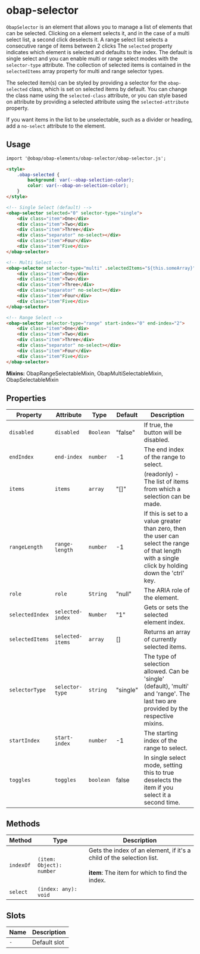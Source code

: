 # obap-selector

`ObapSelector` is an element that allows you to manage a list of elements that can be selected. Clicking on a element selects it, and in the case of a multi select list, a second click deselects it. A range select list selects a consecutive range of items between 2 clicks  The `selected` property indicates which element is selected and defaults to the index. The default is single select and you can enable multi or range select modes with the `selector-type` attribute. The collection of selected items is contained in the `selectedItems` array property for multi and range selector types.

The selected item(s) can be styled by providing a selector for the `obap-selected` class, which is set on selected items by default. You can change the class name using the `selected-class` attribute, or you can style based on attribute by providing a selected attribute using the `selected-attribute` property.

If you want items in the list to be unselectable, such as a divider or heading, add a `no-select` attribute to the element.

## Usage

```html
import '@obap/obap-elements/obap-selector/obap-selector.js';

<style>
    .obap-selected {
        background: var(--obap-selection-color);
        color: var(--obap-on-selection-color);
    }
</style>

<!-- Single Select (default) -->
<obap-selector selected="0" selector-type="single">
    <div class="item">One</div>
    <div class="item">Two</div>
    <div class="item">Three</div>
    <div class="separator" no-select></div>
    <div class="item">Four</div>
    <div class="item"Five</div>
</obap-selector>

<!-- Multi Select -->
<obap-selector selector-type="multi" .selectedItems="${this.someArray}">
    <div class="item">One</div>
    <div class="item">Two</div>
    <div class="item">Three</div>
    <div class="separator" no-select></div>
    <div class="item">Four</div>
    <div class="item"Five</div>
</obap-selector>

<!-- Range Select -->
<obap-selector selector-type="range" start-index="0" end-index="2">
    <div class="item">One</div>
    <div class="item">Two</div>
    <div class="item">Three</div>
    <div class="separator" no-select></div>
    <div class="item">Four</div>
    <div class="item"Five</div>
</obap-selector>
```

**Mixins:** ObapRangeSelectableMixin, ObapMultiSelectableMixin, ObapSelectableMixin

## Properties

| Property        | Attribute        | Type      | Default  | Description                                      |
|-----------------|------------------|-----------|----------|--------------------------------------------------|
| `disabled`      | `disabled`       | `Boolean` | "false"  | If true, the button will be disabled.            |
| `endIndex`      | `end-index`      | `number`  | -1       | The end index of the range to select.            |
| `items`         | `items`          | `array`   | "[]"     | (readonly) - The list of items from which a selection can be made. |
| `rangeLength`   | `range-length`   | `number`  | -1       | If this is set to a value greater than zero, then the user can select the range of that length with a single click by holding down the 'ctrl' key. |
| `role`          | `role`           | `String`  | "null"   | The ARIA role of the element.                    |
| `selectedIndex` | `selected-index` | `Number`  | "1"      | Gets or sets the selected element index.         |
| `selectedItems` | `selected-items` | `array`   | []       | Returns an array of currently selected items.    |
| `selectorType`  | `selector-type`  | `string`  | "single" | The type of selection allowed. Can be 'single' (default), 'multi' and 'range'. The last two are provided by the respective mixins. |
| `startIndex`    | `start-index`    | `number`  | -1       | The starting index of the range to select.       |
| `toggles`       | `toggles`        | `boolean` | false    | In single select mode, setting this to true deselects the item if you select it a second time. |

## Methods

| Method    | Type                     | Description                                      |
|-----------|--------------------------|--------------------------------------------------|
| `indexOf` | `(item: Object): number` | Gets the index of an element, if it's a child of the selection list.<br /><br />**item**: The item for which to find the index. |
| `select`  | `(index: any): void`     |                                                  |

## Slots

| Name | Description  |
|------|--------------|
| `-`  | Default slot |
